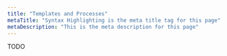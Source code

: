 ```yaml
---
title: "Templates and Processes"
metaTitle: "Syntax Highlighting is the meta title tag for this page"
metaDescription: "This is the meta description for this page"
---
```

TODO